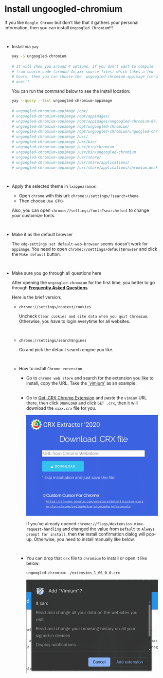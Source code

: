 # Install ungoogled-chromium

If you like `Google Chrome` but don't like that it gathers your personal
information, then you can install `Ungoogled Chromium`!!!

</br>

- Install via `yay`
    ```bash
    yay -S ungoogled-chromium

    # It will show you around 4 options. If you don't want to compile 
    # from source code (around 4x,xxx source files) which takes a few
    # hours, then you can choose the `ungoogled-chromium-appimage (chromium)`
    # one!!!
    ```

    You can run the command below to see the install location:

    ```bash
    yay --query --list ungoogled-chromium-appimage

    # ungoogled-chromium-appimage /opt/
    # ungoogled-chromium-appimage /opt/appimages/
    # ungoogled-chromium-appimage /opt/appimages/ungoogled-chromium-87.0.4280.141.AppImage
    # ungoogled-chromium-appimage /opt/ungoogled-chromium/
    # ungoogled-chromium-appimage /opt/ungoogled-chromium/ungoogled-chromium-icon.png
    # ungoogled-chromium-appimage /usr/
    # ungoogled-chromium-appimage /usr/bin/
    # ungoogled-chromium-appimage /usr/bin/chromium
    # ungoogled-chromium-appimage /usr/bin/ungoogled-chromium
    # ungoogled-chromium-appimage /usr/share/
    # ungoogled-chromium-appimage /usr/share/applications/
    # ungoogled-chromium-appimage /usr/share/applications/chromium.desktop
    ```
</br>

- Apply the selected theme in `lxappearance`:

    - Open `chrome` with this url: `chrome://settings/?search=theme`
    - Then choose `Use GTK+`

    Also, you can open `chrome://settings/fonts?search=font` to change your
    customize fonts.

</br>

- Make it as the default browser

    The `xdg-settings set default-web-browser` seems doesn't work for `appimage`.
    You need to open `chrome://settings/defaultBrowser` and click the `Make default`
    button.

</br>

- Make sure you go through all questions here

    After opening the `ungoogled-chromium` for the first time, you better to go through
    [**Frequently Asked Questions**](https://ungoogled-software.github.io/ungoogled-chromium-wiki/faq#why-do-i-have-to-login-to-websites-every-time-i-open-ungoogled-chromium)

    Here is the brief version:

    - `chrome://settings/content/cookies`

        Uncheck `Clear cookies and site data when you quit Chromium`. Otherwise, you 
        have to login everytime for all websites.

        </br>

    - `chrome://settings/searchEngines`

        Go and pick the default search engine you like.

        </br>

    - How to install `Chrome extension`

        - Go to `chrome web store` and search for the extension you like to install, copy
        the URL. Take the [`vimium'](https://chrome.google.com/webstore/detail/vimium/dbepggeogbaibhgnhhndojpepiihcmeb) as an example:

        

        </br>

        - Go to [Get .CRX Chrome Extension](https://crxextractor.com/) and paste the `vimium`
        URL there, then click `DOWNLOAD` and click `GET .crx`, then it will download the `xxxx.crx`
        file for you.

            ![ungoogled-chromium-download-crx.png](./images/ungoogled-chromium-download-crx.png)

            If you've already opened `chrome://flags/#extension-mime-request-handling` and changed the
            value from `Default` to `Always prompt for install`, then the install confirmation dialog 
            will pop-up. Otherwise, you need to install manually like below.

        </br>

        - You can drop that `crx` file to `chromium` to install or open it like below:
    
            ```bash
            ungoogled-chromium ./extension_1_66_0_0.crx
            ```

            ![ungoogled-chromium-install-crx.png](./images/ungoogled-chromium-install-crx.png)


</br>

